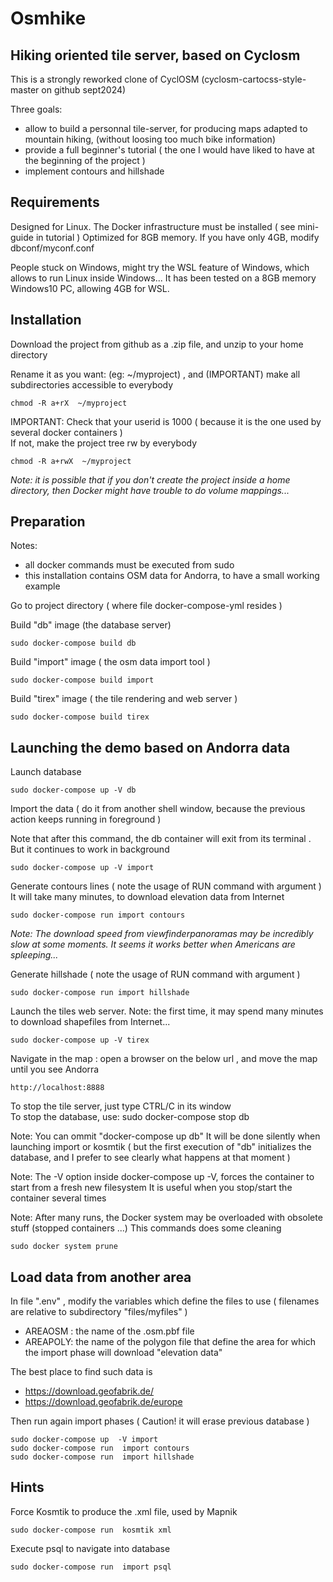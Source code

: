 Osmhike
======= 

## Hiking oriented tile server, based on Cyclosm

This is a strongly reworked clone of CyclOSM (cyclosm-cartocss-style-master  on github  sept2024) 

Three goals:
- allow to build a personnal tile-server, for producing maps adapted to mountain hiking, (without loosing too much bike information)
- provide a full beginner's tutorial ( the one I would have liked to have at the beginning of the project )
- implement contours and hillshade

## Requirements

Designed for Linux. 
The Docker infrastructure must be installed ( see mini-guide in tutorial  )
Optimized for 8GB memory. If you have only 4GB, modify dbconf/myconf.conf

People stuck on Windows, might try the WSL feature of Windows, which allows to run Linux inside Windows...
It has been tested on a 8GB memory Windows10 PC, allowing 4GB for WSL.

## Installation

Download the project from github as a .zip file, and unzip to your home directory

Rename it as you want:  (eg:   ~/myproject) , and (IMPORTANT) make all subdirectories accessible to everybody
```
chmod -R a+rX  ~/myproject 
```
IMPORTANT:  Check that your userid is 1000 ( because it is the one used by several docker containers )
<br>If not, make the project tree rw by everybody
```
chmod -R a+rwX  ~/myproject 
```

*Note: it is possible that if you don't create the project inside a home directory, then Docker might have trouble to do volume mappings...*

## Preparation

Notes: 
- all docker commands must be executed from sudo
- this installation contains OSM data for Andorra, to have a small working example

Go to project directory ( where file docker-compose-yml resides )

Build "db" image (the database server)
```
sudo docker-compose build db  
```

Build "import" image ( the osm data import tool )
```
sudo docker-compose build import
```

Build "tirex" image ( the tile rendering and web server )
```
sudo docker-compose build tirex
```

## Launching the demo based on Andorra data

Launch database
```
sudo docker-compose up -V db
```

Import the data  ( do it from another shell window, because the previous action keeps running in foreground )

Note that after this command, the db container will exit from its terminal . But it continues to work in background
```
sudo docker-compose up -V import
```

Generate contours lines  ( note the usage of RUN command with argument )
<br> It will take many minutes, to download elevation data from Internet 
```
sudo docker-compose run import contours
```
*Note: The download speed from viewfinderpanoramas may be incredibly slow at some moments. It seems it works better when Americans are spleeping...*

Generate hillshade  ( note the usage of RUN command with argument )
```
sudo docker-compose run import hillshade
```

Launch the tiles web server.  Note: the first time, it may spend many minutes to download shapefiles from Internet...
```
sudo docker-compose up -V tirex
```

Navigate in the map : open a browser on the below url , and move the map until you see Andorra
```
http://localhost:8888
```


To stop the tile server, just type CTRL/C in its window<br>
To stop the database, use:  sudo docker-compose stop db

Note:
You can ommit "docker-compose up db" 
It will be done silently when launching import or kosmtik
( but the first execution of "db" initializes the database, and  I prefer to see clearly what happens at that moment )

Note:
The -V option inside docker-compose up -V,  forces the container to start from a fresh new filesystem
It is useful when you stop/start the container several times

Note:
After many runs, the Docker system may be overloaded with obsolete stuff  (stopped containers ...)
This commands does some cleaning
```
sudo docker system prune
```
 
## Load data from another area

In file ".env" , modify the variables which define the files to use
( filenames are relative to subdirectory "files/myfiles" )
- AREAOSM : the name of the .osm.pbf  file
- AREAPOLY:  the name of the polygon file that define the area for which the import phase will download "elevation data"

The best place to find such data is 
- https://download.geofabrik.de/
- https://download.geofabrik.de/europe

Then run again import phases ( Caution! it will erase previous database )
```
sudo docker-compose up  -V import
sudo docker-compose run  import contours
sudo docker-compose run  import hillshade
```

## Hints ##

Force Kosmtik to produce the .xml file, used by Mapnik
```
sudo docker-compose run  kosmtik xml
```

Execute psql to navigate into database
```
sudo docker-compose run  import psql
```


